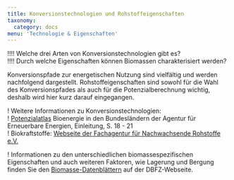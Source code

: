 ```yaml
---
title: Konversionstechnologien und Rohstoffeigenschaften
taxonomy:
  category: docs
menu: 'Technologie & Eigenschaften'
---
```


!!!! Welche drei Arten von Konversionstechnologien gibt es? <br>
!!!! Durch welche Eigenschaften können Biomassen charakterisiert werden?

Konversionspfade zur energetischen Nutzung sind vielfältig und werden nachfolgend dargestellt. Rohstoffeigenschaften sind sowohl für die Wahl des Konversionspfades als auch für die Potenzialberechnung wichtig, deshalb wird hier kurz darauf eingegangen.

! Weitere Informationen zu Konversionstechnologien: <br>
! [Potenzialatlas](https://www.unendlich-viel-energie.de/mediathek/broschueren/potenzialatlas-bioenergie-in-den-bundeslaendern) Bioenergie in den Bundesländern der Agentur für Erneuerbare Energien, Einleitung, S. 18 - 21<br>
! Biokraftstoffe: [Webseite der Fachagentur für Nachwachsende Rohstoffe e.V.](https://biokraftstoffe.fnr.de/)

! Informationen zu den unterschiedlichen biomassespezifischen Eigenschaften und auch weiteren Faktoren, wie Lagerung und Bergung finden Sie den <a href="https://www.dbfz.de/index.php?id=989&L=0">Biomasse-Datenblättern</a> auf der DBFZ-Webseite.
